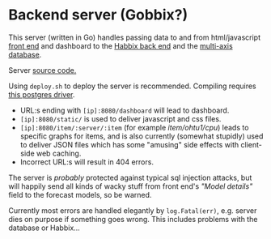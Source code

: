 # Backend server (Gobbix?)

This server (written in Go) handles passing data to and from html/javascript [front end](https://github.com/Multi-Axis/multi-axis-graphs/wiki/Server-view-front-end-notes) and dashboard to the [Habbix back end](https://github.com/Multi-Axis/multi-axis-graphs/blob/master/Doc/Habbix.md) and the [multi-axis database](https://github.com/Multi-Axis/multi-axis-graphs/blob/master/Doc/DatabaseAndData.md).

Server [source code.](https://github.com/Multi-Axis/multi-axis-graphs/blob/master/zab2.go)

Using `deploy.sh` to deploy the server is recommended. Compiling  requires [this postgres driver](https://github.com/lib/pq). 

* URL:s ending with `[ip]:8080/dashboard` will lead to dashboard. 
* `[ip]:8080/static/` is used to deliver javascript and css files.
* `[ip]:8080/item/:server/:item` (for example *item/ohtu1/cpu*) leads to specific graphs for items, and is also currently (somewhat stupidly) used to deliver JSON files which has some "amusing" side effects with client-side web caching. 
* Incorrect URL:s will result in 404 errors.

The server is *probably* protected against typical sql injection attacks, but will happily send all kinds of wacky stuff from front end's *"Model details"* field to the forecast models, so be warned.

Currently most errors are handled elegantly by `log.Fatal(err)`, e.g. server dies on purpose if something goes wrong. This includes problems with the database or Habbix...
